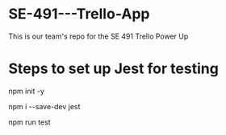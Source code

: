# SE-491---Trello-App

This is our team's repo for the SE 491 Trello Power Up 

# Steps to set up Jest for testing 

npm init -y

npm i --save-dev jest

npm run test